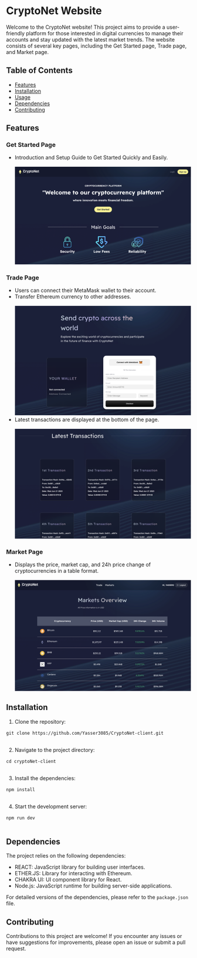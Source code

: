 <!DOCTYPE html>
<html>

<body>
  <h1>CryptoNet Website</h1>

  <p>Welcome to the CryptoNet website! This project aims to provide a user-friendly platform for those interested in digital currencies to manage their accounts and stay updated with the latest market trends. The website consists of several key pages, including the Get Started page, Trade page, and Market page.</p>

  <h2>Table of Contents</h2>
  <ul>
    <li><a href="#features">Features</a></li>
    <li><a href="#installation">Installation</a></li>
    <li><a href="#usage">Usage</a></li>
    <li><a href="#dependencies">Dependencies</a></li>
    <li><a href="#contributing">Contributing</a></li>
  </ul>

  <h2 id="features">Features</h2>

  <h3>Get Started Page</h3>
  <ul>
    <li>Introduction and Setup Guide to Get Started Quickly and Easily.</li>
    <br>
    <img src="./public/images/1.png">
  </ul>

  <h3>Trade Page</h3>
  <ul>
    <li>Users can connect their MetaMask wallet to their account.</li>
    <li>Transfer Ethereum currency to other addresses.</li>
    <br>
    <img src="./public/images/3.png">
    <br>
    <li>Latest transactions are displayed at the bottom of the page.</li>
    <br>
    <img src="./public/images/4.png">
  </ul>

  <h3>Market Page</h3>
  <ul>
    <li>Displays the price, market cap, and 24h price change of cryptocurrencies in a table format.</li>
    <br>
    <img src="./public/images/5.png">
  </ul>

  <h2 id="installation">Installation</h2>

  <ol>
    <li>Clone the repository:</li>
  </ol>

  <pre><code>git clone https://github.com/Yasser3085/CryptoNet-client.git
  </code></pre>

  <ol start="2">
    <li>Navigate to the project directory:</li>
  </ol>

  <pre><code>cd cryptoNet-client
  </code></pre>

  <ol start="3">
    <li>Install the dependencies:</li>
  </ol>

  <pre><code>npm install
  </code></pre>

  <ol start="4">
    <li>Start the development server:</li>
  </ol>

  <pre><code>npm run dev
  </code></pre>

  <h2 id="dependencies">Dependencies</h2>

  <p>The project relies on the following dependencies:</p>

  <ul>
    <li>REACT: JavaScript library for building user interfaces.</li>
    <li>ETHER.JS: Library for interacting with Ethereum.</li>
    <li>CHAKRA UI: UI component library for React.</li>
    <li>Node.js: JavaScript runtime for building server-side applications.</li>
  </ul>

  <p>For detailed versions of the dependencies, please refer to the <code>package.json</code> file.</p>

  <h2 id="contributing">Contributing</h2>

  <p>Contributions to this project are welcome! If you encounter any issues or have suggestions for improvements, please open an issue or submit a pull request.</p>
</body>

</html>
